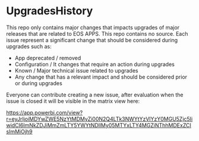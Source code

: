 # UpgradesHistory
This repo only contains major changes that impacts upgrades of major releases that are related to EOS APPS.
This repo contains no source.
Each issue represent a significant change that should be considered during upgrades such as:
- App deprecated / removed
- Configuration / It changes that require an action during upgrades
- Known / Major technical issue related to upgrades
- Any change that has a relevant impact and should be considered prior or during upgrades

Everyone can contribute creating a new issue, after evaluation when the issue is closed it will be visible in the matrix view here:

https://app.powerbi.com/view?r=eyJrIjoiMDYwZWE5NzYtMDMyZi00N2Q4LTk3NWYtYzVlYzY0MGU5Zjc5IiwidCI6ImNkZDJiMmZmLTY5YWYtNDllMy05MTYxLTY4MGZiNThhMDExZCIsImMiOjh9
